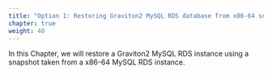```yaml
---
title: "Option 1: Restoring Graviton2 MySQL RDS database from x86-64 snapshot"
chapter: true
weight: 40
---
```


In this Chapter, we will restore a Graviton2 MySQL RDS instance using a snapshot taken from a x86-64 MySQL RDS instance.


